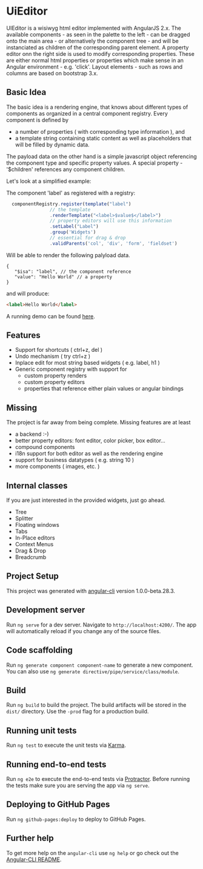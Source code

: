 # UiEditor

UIEditor is a wisiwyg html editor implemented with AngularJS 2.x. The available components - as seen in the palette to the left - can be dragged onto the main area - or alternatively the component tree - and will be instanciated as children of the corresponding parent element. A property editor onn the right side is used to modify corresponding properties. These are either normal html properties or properties which make sense in an Angular environment - e.g. 'click'.
Layout elements - such as rows and columns  are based on bootstrap 3.x.

## Basic Idea

The basic idea is a rendering engine, that knows about different types of components as organized in a central component registry. Every component is defined by
* a number of properties ( with corresponding type information ), and
* a template string containing static content as well as placeholders that will be filled by dynamic data.

The payload data on the other hand is a simple javascript object referencing the component type and specific property values.
A special property - '$children' references any component children.

Let's look at a simplified example:

The component 'label' as registered with a registry:

```typescript
  componentRegistry.register(template("label")
                // the template
                .renderTemplate("<label>$value$</label>")
                // property editors will use this information
                .setLabel("Label")
                .group('Widgets')
                // essential for drag & drop
                .validParents('col', 'div', 'form', 'fieldset')
```

Will be able to render the following palyload data.

```javacript
{
   "$isa": "label", // the component reference
   "value": "Hello World" // a property
}
```

and will produce:

```html
<label>Hello World</label>
```


A running demo can be found [here](https://coolsamson7.github.io//ui-editor/).

## Features

* Support for shortcuts ( ctrl+z, del )
* Undo mechanism ( try  ctrl+z )
* Inplace edit for most string based widgets ( e.g. label, h1 )
* Generic component registry with support for
   * custom property renders
   * custom property editors
   * properties that reference either plain values or angular bindings

## Missing

The project is far away from being complete. Missing features are at least
* a backend :-)
* better property editors: font editor, color picker, box editor...
* compound components
* i18n support for both editor as well as the rendering engine
* support for business datatypes ( e.g. string 10 )
* more components ( images, etc. )

## Internal classes

If you are just interested in the provided widgets, just go ahead. 
* Tree
* Splitter
* Floating windows
* Tabs
* In-Place editors
* Context Menus
* Drag & Drop 
* Breadcrumb

## Project Setup
This project was generated with [angular-cli](https://github.com/angular/angular-cli) version 1.0.0-beta.28.3.

## Development server
Run `ng serve` for a dev server. Navigate to `http://localhost:4200/`. The app will automatically reload if you change any of the source files.

## Code scaffolding

Run `ng generate component component-name` to generate a new component. You can also use `ng generate directive/pipe/service/class/module`.

## Build

Run `ng build` to build the project. The build artifacts will be stored in the `dist/` directory. Use the `-prod` flag for a production build.

## Running unit tests

Run `ng test` to execute the unit tests via [Karma](https://karma-runner.github.io).

## Running end-to-end tests

Run `ng e2e` to execute the end-to-end tests via [Protractor](http://www.protractortest.org/).
Before running the tests make sure you are serving the app via `ng serve`.

## Deploying to GitHub Pages

Run `ng github-pages:deploy` to deploy to GitHub Pages.

## Further help

To get more help on the `angular-cli` use `ng help` or go check out the [Angular-CLI README](https://github.com/angular/angular-cli/blob/master/README.md).
